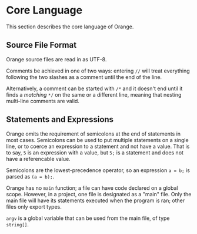 # Core Language

This section describes the core language of Orange.

## Source File Format

Orange source files are read in as UTF-8.

Comments be achieved in one of two ways: entering `//` will treat everything following the two slashes as a comment until the end of the line.

Alternatively, a comment can be started with `/*` and it doesn't end until it finds a _matching_ `*/` on the same or a different line, meaning that nesting multi-line comments are valid.

## Statements and Expressions

Orange omits the requirement of semicolons at the end of statements in most cases. Semicolons can be used to put multiple statements on a single line, or to coerce an expression to a statement and not have a value. That is to say, `5` is an expression with a value, but `5;` is a statement and does not have a referencable value.

Semicolons are the lowest-precedence operator, so an expression `a = b;` is parsed as `(a = b);`.

Orange has no `main` function; a file can have code declared on a global scope. However, in a project, one file is designated as a "main" file. Only the main file will have its statements executed when the program is ran; other files only export types.

`argv` is a global variable that can be used from the main file, of type `string[]`.
